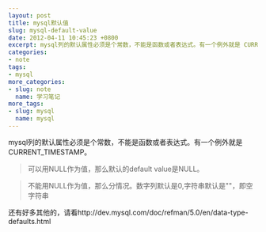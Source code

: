 ```yaml
---
layout: post
title: mysql默认值
slug: mysql-default-value
date: 2012-04-11 10:45:23 +0800
excerpt: mysql列的默认属性必须是个常数，不能是函数或者表达式。有一个例外就是 CURRENT_TIMESTAMP。
categories:
- note
tags:
- mysql
more_categories:
- slug: note
  name: 学习笔记
more_tags:
- slug: mysql
  name: mysql
---
```


mysql列的默认属性必须是个常数，不能是函数或者表达式。有一个例外就是 CURRENT_TIMESTAMP。

> 可以用NULL作为值，那么默认的default value是NULL。

> 不能用NULL作为值，那么分情况。数字列默认是0,字符串默认是""，即空字符串

还有好多其他的，请看http://dev.mysql.com/doc/refman/5.0/en/data-type-defaults.html

